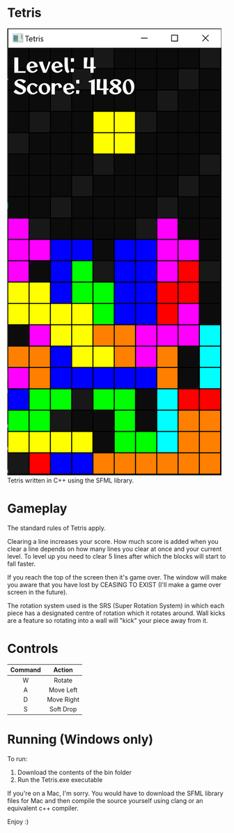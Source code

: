# Tetris
![Tetris](tetris.png)
Tetris written in C++ using the SFML library.

# Gameplay
The standard rules of Tetris apply.

Clearing a line increases your score. How much score is added when you clear a line depends on how many lines you clear at once and your current level. To level up you need to clear 5 lines after which the blocks will start to fall faster. 

If you reach the top of the screen then it's game over. The window will make you aware that you have lost by CEASING TO EXIST (I'll make a game over screen in the future).

The rotation system used is the SRS (Super Rotation System) in which each piece has a designated centre of rotation which it rotates around. Wall kicks are a feature so rotating into a wall will "kick" your piece away from it.

# Controls
| Command |   Action   |
|:-------:|:----------:|
|    W    |   Rotate   |
|    A    |  Move Left |
|    D    | Move Right |
|    S    |  Soft Drop |

# Running (Windows only)
To run:
1. Download the contents of the bin folder
2. Run the Tetris.exe executable

If you're on a Mac, I'm sorry. You would have to download the SFML library files for Mac and then compile the source yourself using clang or an equivalent c++ compiler.



Enjoy :)
